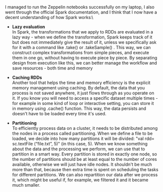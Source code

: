 I managed to run the Zeppelin notebooks successfully on my laptop, I also went through the official Spark documentation, and I think that I now have a decent understanding of how Spark works:\
* **Lazy evaluation**\
In Spark, the transformations that we apply to RDDs are evaluated in a lazy way - when we define the transformation, Spark keeps track of it but does not immediately give the result of it, unless we specifically ask for it with a command like .take() or .takeSample() . This way, we can construct complex transformations from simple pieces, and execute them in one go, without having to execute piece by piece. By separating design from execution like this, we can better manage the workflow and save resources - both time and memory

* **Caching RDDs**\
Another tool that helps the time and memory efficiency is the explicit memory management using caching. By default, the data that you process is not saved anywhere, it just flows through as you operate on it. If you know you will need to access a specific dataset multiple times - for example in some kind of loop or interactive setting, you can store it in memory using .cache() function. This way, the data persists and doesn't have to be loaded every time it's used. 

* **Partitioning** \
To efficiently process data on a cluster, it needs to be distributed among the nodes in a process called partitioning. When we define a file to be loaded, we decide into how many partitions it will be divided: "val rdd= sc.textFile (“file.txt”, 5)" (in this case, 5). When we know something about the data and the processing we perform, we can use that to partition in a smart way. Every partition is stored in exactly one node, so the number of partitions should be at least equal to the number of cores available, otherwise we will just have idle nodes. It shouldn't be much more than that, because then extra time is spent on scheduling the tasks for different partitions.
We can also repartition our data after we process it, which might be useful if, for example, we filtered it and it became much smaller.
